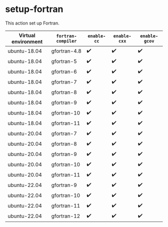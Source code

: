 # setup-fortran

This action set up Fortran.

| Virtual environment | `fortran-compiler` | `enable-cc`        | `enable-cxx`       | `enable-gcov`      |
|---------------------|--------------------|--------------------|--------------------|--------------------|
| ubuntu-18.04        | gfortran-4.8       | :heavy_check_mark: | :heavy_check_mark: | :heavy_check_mark: |
| ubuntu-18.04        | gfortran-5         | :heavy_check_mark: | :heavy_check_mark: | :heavy_check_mark: |
| ubuntu-18.04        | gfortran-6         | :heavy_check_mark: | :heavy_check_mark: | :heavy_check_mark: |
| ubuntu-18.04        | gfortran-7         | :heavy_check_mark: | :heavy_check_mark: | :heavy_check_mark: |
| ubuntu-18.04        | gfortran-8         | :heavy_check_mark: | :heavy_check_mark: | :heavy_check_mark: |
| ubuntu-18.04        | gfortran-9         | :heavy_check_mark: | :heavy_check_mark: | :heavy_check_mark: |
| ubuntu-18.04        | gfortran-10        | :heavy_check_mark: | :heavy_check_mark: | :heavy_check_mark: |
| ubuntu-18.04        | gfortran-11        | :heavy_check_mark: | :heavy_check_mark: | :heavy_check_mark: |
| ubuntu-20.04        | gfortran-7         | :heavy_check_mark: | :heavy_check_mark: | :heavy_check_mark: |
| ubuntu-20.04        | gfortran-8         | :heavy_check_mark: | :heavy_check_mark: | :heavy_check_mark: |
| ubuntu-20.04        | gfortran-9         | :heavy_check_mark: | :heavy_check_mark: | :heavy_check_mark: |
| ubuntu-20.04        | gfortran-10        | :heavy_check_mark: | :heavy_check_mark: | :heavy_check_mark: |
| ubuntu-20.04        | gfortran-11        | :heavy_check_mark: | :heavy_check_mark: | :heavy_check_mark: |
| ubuntu-22.04        | gfortran-9         | :heavy_check_mark: | :heavy_check_mark: | :heavy_check_mark: |
| ubuntu-22.04        | gfortran-10        | :heavy_check_mark: | :heavy_check_mark: | :heavy_check_mark: |
| ubuntu-22.04        | gfortran-11        | :heavy_check_mark: | :heavy_check_mark: | :heavy_check_mark: |
| ubuntu-22.04        | gfortran-12        | :heavy_check_mark: | :heavy_check_mark: | :heavy_check_mark: |
